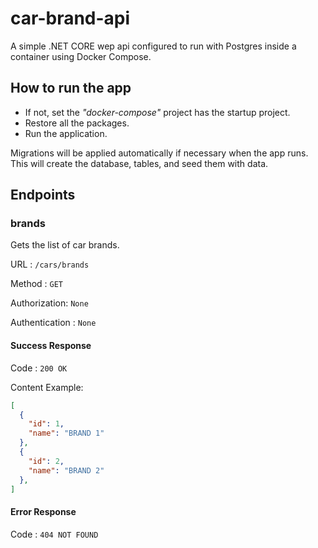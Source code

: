 # car-brand-api

A simple .NET CORE wep api configured to run with Postgres inside a container using Docker Compose.

## How to run the app
- If not, set the *"docker-compose"* project has the startup project.
- Restore all the packages.
- Run the application.

Migrations will be applied automatically if necessary when the app runs. This will create the database, tables, and seed them with data. 

## Endpoints
### brands

Gets the list of car brands.

URL : `/cars/brands`

Method : `GET`

Authorization: `None`

Authentication : `None`

#### Success Response

Code : `200 OK`

Content Example:

```json
[
  {
    "id": 1,
    "name": "BRAND 1"
  },
  {
    "id": 2,
    "name": "BRAND 2"
  },
]
```

#### Error Response

Code : `404 NOT FOUND`
